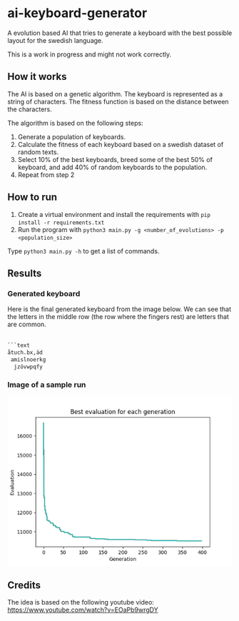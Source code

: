 # ai-keyboard-generator

A evolution based AI that tries to generate a keyboard with the best possible layout for the swedish language.

This is a work in progress and might not work correctly.

## How it works

The AI is based on a genetic algorithm. The keyboard is represented as a string of characters. The fitness function is based on the distance between the characters.

The algorithm is based on the following steps:

1. Generate a population of keyboards.
2. Calculate the fitness of each keyboard based on a swedish dataset of random texts.
3. Select 10% of the best keyboards, breed some of the best 50% of keyboard, and add 40% of random keyboards to the population.
4. Repeat from step 2

## How to run

1. Create a virtual environment and install the requirements with `pip install -r requirements.txt`
2. Run the program with `python3 main.py -g <number_of_evolutions> -p <population_size>`

Type `python3 main.py -h` to get a list of commands.

## Results

### Generated keyboard

Here is the final generated keyboard from the image below. We can see that the letters in the middle row (the row where the fingers rest) are letters that are common.

```text

```text
åtuch.bx,äd
 amislnoerkg
  jzövwpqfy
```

### Image of a sample run

![Image of a sample run](./images/long_training_example.png)

## Credits

The idea is based on the following youtube video: <https://www.youtube.com/watch?v=EOaPb9wrgDY>
